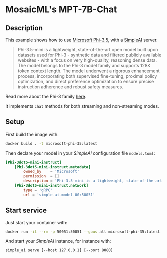 # MosaicML's MPT-7B-Chat

## Description

This example shows how to use [Microsoft Phi-3.5](https://www.mosaicml.com/blog/mpt-7b), with a [SimpleAI](https://github.com/lhenault/simpleAI) server.

> Phi-3.5-mini is a lightweight, state-of-the-art open model built upon datasets used for Phi-3 - synthetic data and filtered publicly available websites - with a focus on very high-quality, reasoning dense data. The model belongs to the Phi-3 model family and supports 128K token context length. The model underwent a rigorous enhancement process, incorporating both supervised fine-tuning, proximal policy optimization, and direct preference optimization to ensure precise instruction adherence and robust safety measures.

Read more about the Phi-3 family [here](https://azure.microsoft.com/en-us/blog/new-models-added-to-the-phi-3-family-available-on-microsoft-azure/).

It implements `chat` methods for both streaming and non-streaming modes.

## Setup

First build the image with:

```bash
docker build . -t microsoft-phi-35:latest
```

Then declare your model in your *SimpleAI* configuration file `models.toml`:

```toml
[Phi-3dot5-mini-instruct]
    [Phi-3dot5-mini-instruct.metadata]
        owned_by    = 'Microsoft'
        permission  = []
        description = 'Phi-3.5-mini is a lightweight, state-of-the-art open model built upon datasets used for Phi-3 - synthetic data and filtered publicly available websites - with a focus on very high-quality, reasoning dense data. The model belongs to the Phi-3 model family and supports 128K token context length. The model underwent a rigorous enhancement process, incorporating both supervised fine-tuning, proximal policy optimization, and direct preference optimization to ensure precise instruction adherence and robust safety measures.'
    [Phi-3dot5-mini-instruct.network]
        type = 'gRPC'
        url = 'simple-ai-model-00:50051'
```

## Start service

Just start your container with:

```bash
docker run -it --rm -p 50051:50051 --gpus all microsoft-phi-35:latest
```

And start your *SimpleAI* instance, for instance with:

```bash
simple_ai serve [--host 127.0.0.1] [--port 8080]
```
